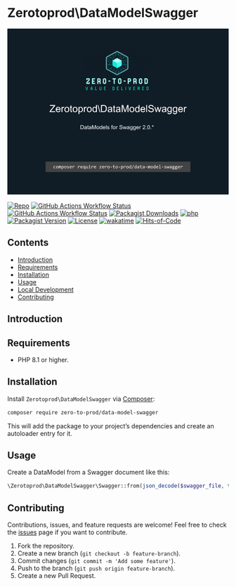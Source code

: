 # Zerotoprod\DataModelSwagger

![](art/logo.png)

[![Repo](https://img.shields.io/badge/github-gray?logo=github)](https://github.com/zero-to-prod/data-model-swagger)
[![GitHub Actions Workflow Status](https://img.shields.io/github/actions/workflow/status/zero-to-prod/data-model-swagger/test.yml?label=test)](https://github.com/zero-to-prod/data-model-swagger/actions)
[![GitHub Actions Workflow Status](https://img.shields.io/github/actions/workflow/status/zero-to-prod/data-model-swagger/backwards_compatibility.yml?label=backwards_compatibility)](https://github.com/zero-to-prod/data-model-swagger/actions)
[![Packagist Downloads](https://img.shields.io/packagist/dt/zero-to-prod/data-model-swagger?color=blue)](https://packagist.org/packages/zero-to-prod/data-model-swagger/stats)
[![php](https://img.shields.io/packagist/php-v/zero-to-prod/data-model-swagger.svg?color=purple)](https://packagist.org/packages/zero-to-prod/data-model-swagger/stats)
[![Packagist Version](https://img.shields.io/packagist/v/zero-to-prod/data-model-swagger?color=f28d1a)](https://packagist.org/packages/zero-to-prod/data-model-swagger)
[![License](https://img.shields.io/packagist/l/zero-to-prod/data-model-swagger?color=pink)](https://github.com/zero-to-prod/data-model-swagger/blob/main/LICENSE.md)
[![wakatime](https://wakatime.com/badge/github/zero-to-prod/data-model-swagger.svg)](https://wakatime.com/badge/github/zero-to-prod/data-model-swagger)
[![Hits-of-Code](https://hitsofcode.com/github/zero-to-prod/data-model-swagger?branch=main)](https://hitsofcode.com/github/zero-to-prod/data-model-swagger/view?branch=main)

## Contents

- [Introduction](#introduction)
- [Requirements](#requirements)
- [Installation](#installation)
- [Usage](#usage)
- [Local Development](./LOCAL_DEVELOPMENT.md)
- [Contributing](#contributing)

## Introduction

## Requirements

- PHP 8.1 or higher.

## Installation

Install `Zerotoprod\DataModelSwagger` via [Composer](https://getcomposer.org/):

```bash
composer require zero-to-prod/data-model-swagger
```

This will add the package to your project’s dependencies and create an autoloader entry for it.

## Usage

Create a DataModel from a Swagger document like this:

```php
\Zerotoprod\DataModelSwagger\Swagger::from(json_decode($swagger_file, true))
```

## Contributing

Contributions, issues, and feature requests are welcome!
Feel free to check the [issues](https://github.com/zero-to-prod/data-model-swagger/issues) page if you want to contribute.

1. Fork the repository.
2. Create a new branch (`git checkout -b feature-branch`).
3. Commit changes (`git commit -m 'Add some feature'`).
4. Push to the branch (`git push origin feature-branch`).
5. Create a new Pull Request.
